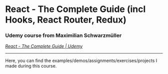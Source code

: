 # React - The Complete Guide (incl Hooks, React Router, Redux)

### Udemy course from Maximilian Schwarzmüller

_[React - The Complete Guide | Udemy](https://www.udemy.com/course/react-the-complete-guide-incl-redux/)_

---

Here, you can find the examples/demos/assignments/exercises/projects I made during this course.

